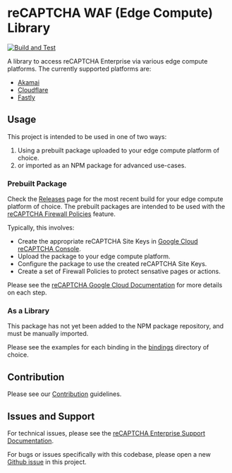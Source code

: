 # reCAPTCHA WAF (Edge Compute) Library

[![Build and Test](https://github.com/GoogleCloudPlatform/recaptcha-waf/actions/workflows/node.js.yml/badge.svg)](https://github.com/GoogleCloudPlatform/recaptcha-waf/actions/workflows/node.js.yml)

A library to access reCAPTCHA Enterprise via various edge compute platforms. The currently supported platforms are:

* [Akamai](https://github.com/GoogleCloudPlatform/recaptcha-waf/tree/main/bindings/akamai)
* [Cloudflare](https://github.com/GoogleCloudPlatform/recaptcha-waf/tree/main/bindings/cloudflare)
* [Fastly](https://github.com/GoogleCloudPlatform/recaptcha-waf/tree/main/bindings/fastly)

## Usage
This project is intended to be used in one of two ways:

1. Using a prebuilt package uploaded to your edge compute platform of choice.
2. or imported as an NPM package for advanced use-cases.

### Prebuilt Package
Check the [Releases](https://github.com/GoogleCloudPlatform/recaptcha-waf/releases) page for the most recent build for your edge compute platform of choice. 
The prebuilt packages are intended to be used with the [reCAPTCHA Firewall Policies](https://cloud.google.com/recaptcha/docs/firewall-policies-overview) feature.

Typically, this involves:
* Create the appropriate reCAPTCHA Site Keys in [Google Cloud reCAPTCHA Console](https://console.cloud.google.com/security/recaptcha).
* Upload the package to your edge compute platform.
* Configure the package to use the created reCAPTCHA Site Keys.
* Create a set of Firewall Policies to protect sensative pages or actions.

Please see the [reCAPTCHA Google Cloud Documentation](https://cloud.google.com/recaptcha/docs) for more details on each step.

### As a Library
This package has not yet been added to the NPM package repository, and must be manually imported.

Please see the examples for each binding in the [bindings](https://github.com/GoogleCloudPlatform/recaptcha-waf/tree/main/bindings) directory of choice.

## Contribution

Please see our [Contribution](https://github.com/GoogleCloudPlatform/recaptcha-waf/blob/main/CONTRIBUTING.md) guidelines.

## Issues and Support

For technical issues, please see the [reCAPTCHA Enterprise Support Documentation](https://cloud.google.com/recaptcha/docs/getting-support).

For bugs or issues specifically with this codebase, please open a new [Github issue](https://github.com/GoogleCloudPlatform/recaptcha-waf/issues) in this project.
